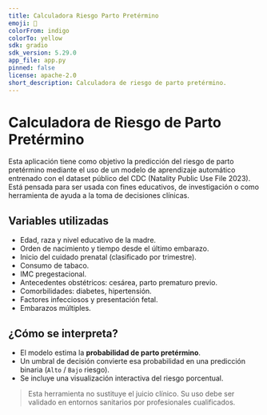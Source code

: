 ```yaml
---
title: Calculadora Riesgo Parto Pretérmino
emoji: 👶
colorFrom: indigo
colorTo: yellow
sdk: gradio
sdk_version: 5.29.0
app_file: app.py
pinned: false
license: apache-2.0
short_description: Calculadora de riesgo de parto pretérmino.
---
```

# Calculadora de Riesgo de Parto Pretérmino

Esta aplicación tiene como objetivo la predicción del riesgo de parto pretérmino mediante el uso de un modelo de aprendizaje automático entrenado con el dataset público del CDC (Natality Public Use File 2023). Está pensada para ser usada con fines educativos, de investigación o como herramienta de ayuda a la toma de decisiones clínicas.

## Variables utilizadas

- Edad, raza y nivel educativo de la madre.  
- Orden de nacimiento y tiempo desde el último embarazo.  
- Inicio del cuidado prenatal (clasificado por trimestre).  
- Consumo de tabaco.  
- IMC pregestacional.  
- Antecedentes obstétricos: cesárea, parto prematuro previo.  
- Comorbilidades: diabetes, hipertensión.  
- Factores infecciosos y presentación fetal.  
- Embarazos múltiples.

## ¿Cómo se interpreta?

- El modelo estima la **probabilidad de parto pretérmino**.  
- Un umbral de decisión convierte esa probabilidad en una predicción binaria (`Alto` / `Bajo` riesgo).  
- Se incluye una visualización interactiva del riesgo porcentual.

> Esta herramienta no sustituye el juicio clínico. Su uso debe ser validado en entornos sanitarios por profesionales cualificados.